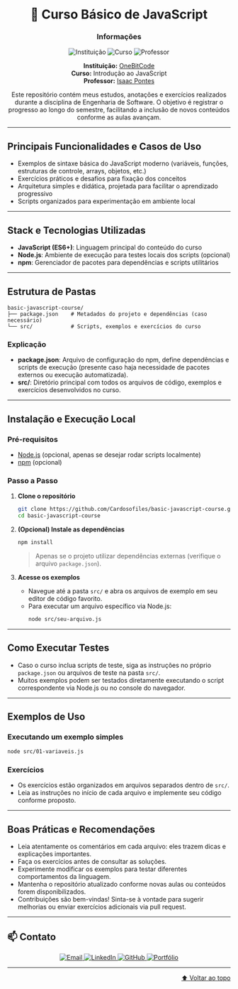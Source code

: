 <div align="center">

<h1 align="center">🚀 Curso Básico de JavaScript</h1>

### Informações

![Instituição](https://img.shields.io/badge/Instituição-OneBitCode-0078D4?style=for-the-badge&logo=azuredevops)
![Curso](https://img.shields.io/badge/Curso-JavaScript-4B8BBE?style=for-the-badge&logo=github)
![Professor](https://img.shields.io/badge/Professor-Isaac%20Pontes-FFCA28?style=for-the-badge&logo=linkedin)

**Instituição:** [OneBitCode](https://onebitcode.com/)  
**Curso:** Introdução ao JavaScript  
**Professor:** [Isaac Pontes](https://www.linkedin.com/in/isaac-pontes/)

Este repositório contém meus estudos, anotações e exercícios realizados durante a disciplina de Engenharia de Software. O objetivo é registrar o progresso ao longo do semestre, facilitando a inclusão de novos conteúdos conforme as aulas avançam.

</div>

---

## Principais Funcionalidades e Casos de Uso

- Exemplos de sintaxe básica do JavaScript moderno (variáveis, funções, estruturas de controle, arrays, objetos, etc.)
- Exercícios práticos e desafios para fixação dos conceitos
- Arquitetura simples e didática, projetada para facilitar o aprendizado progressivo
- Scripts organizados para experimentação em ambiente local

---

## Stack e Tecnologias Utilizadas

- **JavaScript (ES6+)**: Linguagem principal do conteúdo do curso
- **Node.js**: Ambiente de execução para testes locais dos scripts (opcional)
- **npm**: Gerenciador de pacotes para dependências e scripts utilitários

---

## Estrutura de Pastas

```
basic-javascript-course/
├── package.json    # Metadados do projeto e dependências (caso necessário)
└── src/            # Scripts, exemplos e exercícios do curso
```

### Explicação

- **package.json**: Arquivo de configuração do npm, define dependências e scripts de execução (presente caso haja necessidade de pacotes externos ou execução automatizada).
- **src/**: Diretório principal com todos os arquivos de código, exemplos e exercícios desenvolvidos no curso.

---

## Instalação e Execução Local

### Pré-requisitos

- [Node.js](https://nodejs.org/) (opcional, apenas se desejar rodar scripts localmente)
- [npm](https://www.npmjs.com/) (opcional)

### Passo a Passo

1. **Clone o repositório**

   ```bash
   git clone https://github.com/Cardosofiles/basic-javascript-course.git
   cd basic-javascript-course
   ```

2. **(Opcional) Instale as dependências**

   ```bash
   npm install
   ```

   > Apenas se o projeto utilizar dependências externas (verifique o arquivo `package.json`).

3. **Acesse os exemplos**
   - Navegue até a pasta `src/` e abra os arquivos de exemplo em seu editor de código favorito.
   - Para executar um arquivo específico via Node.js:
     ```bash
     node src/seu-arquivo.js
     ```

---

## Como Executar Testes

- Caso o curso inclua scripts de teste, siga as instruções no próprio `package.json` ou arquivos de teste na pasta `src/`.
- Muitos exemplos podem ser testados diretamente executando o script correspondente via Node.js ou no console do navegador.

---

## Exemplos de Uso

### Executando um exemplo simples

```bash
node src/01-variaveis.js
```

### Exercícios

- Os exercícios estão organizados em arquivos separados dentro de `src/`.
- Leia as instruções no início de cada arquivo e implemente seu código conforme proposto.

---

## Boas Práticas e Recomendações

- Leia atentamente os comentários em cada arquivo: eles trazem dicas e explicações importantes.
- Faça os exercícios antes de consultar as soluções.
- Experimente modificar os exemplos para testar diferentes comportamentos da linguagem.
- Mantenha o repositório atualizado conforme novas aulas ou conteúdos forem disponibilizados.
- Contribuições são bem-vindas! Sinta-se à vontade para sugerir melhorias ou enviar exercícios adicionais via pull request.

---

## 📫 Contato

<div align="center">

<a href="mailto:cardosofiles@outlook.com">
  <img src="https://img.shields.io/badge/Email-0078D4?style=for-the-badge&logo=microsoftoutlook&logoColor=white" alt="Email"/>
</a>
<a href="https://www.linkedin.com/in/joaobatista-dev/" target="_blank">
  <img src="https://img.shields.io/badge/LinkedIn-0A66C2?style=for-the-badge&logo=linkedin&logoColor=white" alt="LinkedIn"/>
</a>
<a href="https://github.com/Cardosofiles" target="_blank">
  <img src="https://img.shields.io/badge/GitHub-181717?style=for-the-badge&logo=github&logoColor=white" alt="GitHub"/>
</a>
<a href="https://cardosofiles.dev/" target="_blank">
  <img src="https://img.shields.io/badge/Portfólio-222222?style=for-the-badge&logo=about.me&logoColor=white" alt="Portfólio"/>
</a>

---

</div>

<div align="right">

[⬆️ Voltar ao topo](#informações)

</div>
